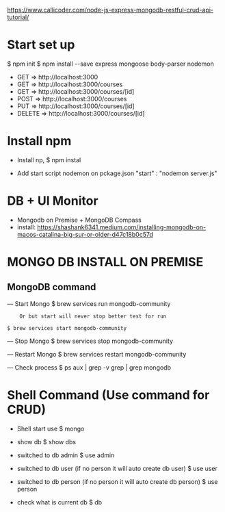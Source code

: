 https://www.callicoder.com/node-js-express-mongodb-restful-crud-api-tutorial/

# Start set up
$ npm init
$ npm install --save express mongoose body-parser nodemon

- GET => http://localhost:3000
- GET => http://localhost:3000/courses
- GET => http://localhost:3000/courses/[id]
- POST => http://localhost:3000/courses
- PUT => http://localhost:3000/courses/[id]
- DELETE => http://localhost:3000/courses/[id]

# Install npm
- Install np,
    $ npm instal

- Add start script nodemon on pckage.json
    "start" : "nodemon server.js"



# DB + UI Monitor
- Mongodb on Premise + MongoDB Compass
- install: https://shashank6341.medium.com/installing-mongodb-on-macos-catalina-big-sur-or-older-d47c18b0c57d

# MONGO DB INSTALL ON PREMISE
## MongoDB command ##

— Start Mongo
	$ brew services run mongodb-community

		Or but start will never stop better test for run 

	$ brew services start mongodb-community

— Stop Mongo
	$ brew services stop mongodb-community

— Restart Mongo
	$ brew services restart mongodb-community


— Check process
	$ ps aux | grep -v grep | grep mongodb



# Shell Command (Use command for  CRUD) #
- Shell start use
	$ mongo

-  show db
	$ show dbs

-  switched to db admin
	$ use admin

-  switched to db user  (if no person it will auto create db user)
	$ use user

-  switched to db  person (if no person it will auto create db person)
	$ use person

- check what is current db
	$ db

